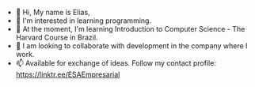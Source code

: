 - 👋 Hi, My name is Elias,
- 👀 I'm interested in learning programming.
- 🌱 At the moment, I'm learning Introduction to Computer Science - The Harvard Course in Brazil.
- 💞️ I am looking to collaborate with development in the company where I work.
- 📫 Available for exchange of ideas. Follow my contact profile: https://linktr.ee/ESAEmpresarial
